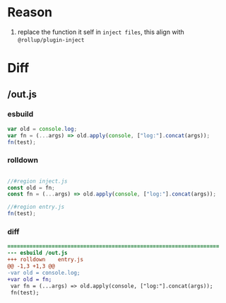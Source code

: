 # Reason
1. replace the function it self in `inject files`, this align with `@rollup/plugin-inject`
# Diff
## /out.js
### esbuild
```js
var old = console.log;
var fn = (...args) => old.apply(console, ["log:"].concat(args));
fn(test);
```
### rolldown
```js

//#region inject.js
const old = fn;
const fn = (...args) => old.apply(console, ["log:"].concat(args));

//#region entry.js
fn(test);

```
### diff
```diff
===================================================================
--- esbuild	/out.js
+++ rolldown	entry.js
@@ -1,3 +1,3 @@
-var old = console.log;
+var old = fn;
 var fn = (...args) => old.apply(console, ["log:"].concat(args));
 fn(test);

```